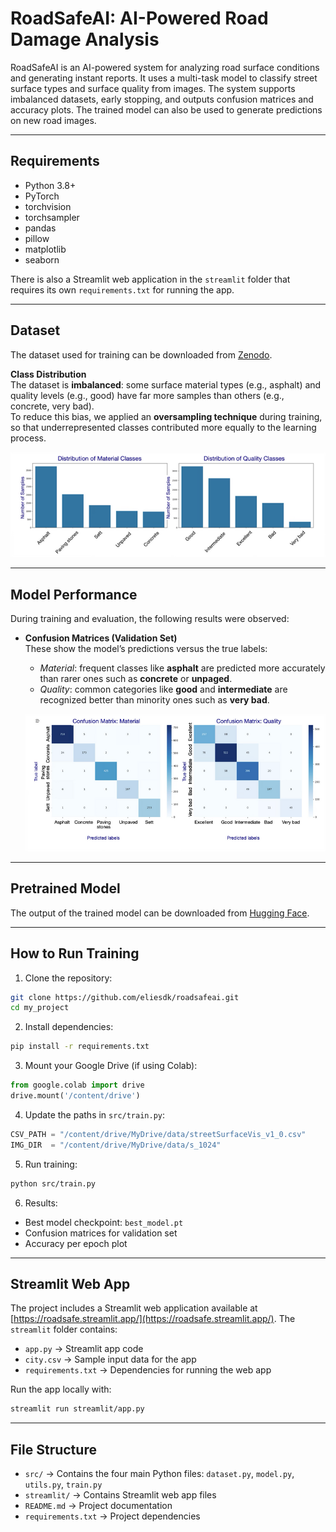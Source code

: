 # RoadSafeAI: AI-Powered Road Damage Analysis

RoadSafeAI is an AI-powered system for analyzing road surface conditions and generating instant reports. It uses a multi-task model to classify street surface types and surface quality from images. The system supports imbalanced datasets, early stopping, and outputs confusion matrices and accuracy plots. The trained model can also be used to generate predictions on new road images.

---

## Requirements
- Python 3.8+
- PyTorch
- torchvision
- torchsampler
- pandas
- pillow
- matplotlib
- seaborn

There is also a Streamlit web application in the `streamlit` folder that requires its own `requirements.txt` for running the app.

---

## Dataset
The dataset used for training can be downloaded from [Zenodo](https://zenodo.org/records/11449977).

**Class Distribution**  
The dataset is **imbalanced**: some surface material types (e.g., asphalt) and quality levels (e.g., good) have far more samples than others (e.g., concrete, very bad).  
To reduce this bias, we applied an **oversampling technique** during training, so that underrepresented classes contributed more equally to the learning process.

![Class Distribution](figures/classes_distribution.png)

---

## Model Performance

During training and evaluation, the following results were observed:

- **Confusion Matrices (Validation Set)**  
  These show the model’s predictions versus the true labels:  
  - *Material*: frequent classes like **asphalt** are predicted more accurately than rarer ones such as **concrete** or **unpaged**.  
  - *Quality*: common categories like **good** and **intermediate** are recognized better than minority ones such as **very bad**.  

  ![Confusion Matrix](figures/confusion_matrix.png)

---

## Pretrained Model
The output of the trained model can be downloaded from [Hugging Face](https://huggingface.co/esdk/my-efficientnet-model/tree/main).

---

## How to Run Training

1. Clone the repository:
```bash
git clone https://github.com/eliesdk/roadsafeai.git
cd my_project
```

2. Install dependencies:
```bash
pip install -r requirements.txt
```

3. Mount your Google Drive (if using Colab):
```python
from google.colab import drive
drive.mount('/content/drive')
```

4. Update the paths in `src/train.py`:
```python
CSV_PATH = "/content/drive/MyDrive/data/streetSurfaceVis_v1_0.csv"
IMG_DIR  = "/content/drive/MyDrive/data/s_1024"
```

5. Run training:
```bash
python src/train.py
```

6. Results:
- Best model checkpoint: `best_model.pt`
- Confusion matrices for validation set
- Accuracy per epoch plot

---

## Streamlit Web App
The project includes a Streamlit web application available at [https://roadsafe.streamlit.app/](https://roadsafe.streamlit.app/). The `streamlit` folder contains:
- `app.py` → Streamlit app code
- `city.csv` → Sample input data for the app
- `requirements.txt` → Dependencies for running the web app

Run the app locally with:
```bash
streamlit run streamlit/app.py
```

---

## File Structure

- `src/` → Contains the four main Python files: `dataset.py`, `model.py`, `utils.py`, `train.py`
- `streamlit/` → Contains Streamlit web app files
- `README.md` → Project documentation
- `requirements.txt` → Project dependencies
